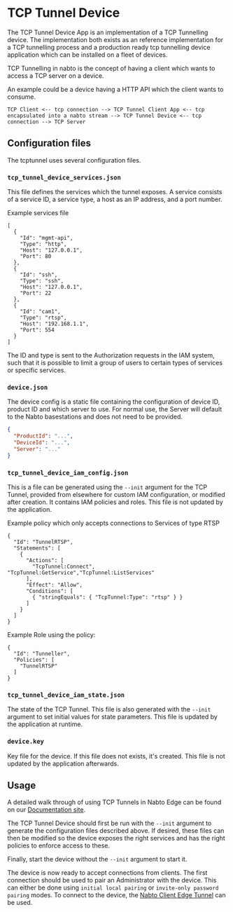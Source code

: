# TCP Tunnel Device

The TCP Tunnel Device App is an implementation of a TCP Tunnelling
device. The implementation both exists as an reference implementation
for a TCP tunnelling process and a production ready tcp tunnelling
device application which can be installed on a fleet of devices.

TCP Tunnelling in nabto is the concept of having a client which wants
to access a TCP server on a device.

An example could be a device having a HTTP API which the client wants
to consume.

```
TCP Client <-- tcp connection --> TCP Tunnel Client App <-- tcp encapsulated into a nabto stream --> TCP Tunnel Device <-- tcp connection --> TCP Server
```

## Configuration files

The tcptunnel uses several configuration files.

### `tcp_tunnel_device_services.json`

This file defines the services which the tunnel exposes.  A service
consists of a service ID, a service type, a host as an IP address, and a
port number.

Example services file
```
[
  {
    "Id": "mgmt-api",
    "Type": "http",
    "Host": "127.0.0.1",
    "Port": 80
  },
  {
    "Id": "ssh",
    "Type": "ssh",
    "Host": "127.0.0.1",
    "Port": 22
  },
  {
    "Id": "cam1",
    "Type": "rtsp",
    "Host": "192.168.1.1",
    "Port": 554
  }
]
```

The ID and type is sent to the Authorization requests in the IAM
system, such that it is possible to limit a group of users to certain
types of services or specific services.

### `device.json`

The device config is a static file containing the configuration of
device ID, product ID and which server to use. For normal use, the Server will
default to the Nabto basestations and does not need to be provided.

```json
{
  "ProductId": "...",
  "DeviceId": "...",
  "Server": "..."
}
```

### `tcp_tunnel_device_iam_config.json`

This is a file can be generated using the `--init` argument for the
TCP Tunnel, provided from elsewhere for custom IAM configuration, or
modified after creation. It contains IAM policies and roles. This file
is not updated by the application.

Example policy which only accepts connections to Services of type RTSP

```
{
  "Id": "TunnelRTSP",
  "Statements": [
    {
      "Actions": [
        "TcpTunnel:Connect", "TcpTunnel:GetService","TcpTunnel:ListServices"
      ],
      "Effect": "Allow",
      "Conditions": [
        { "stringEquals": { "TcpTunnel:Type": "rtsp" } }
      ]
    }
  ]
}
```

Example Role using the policy:

```
{
  "Id": "Tunneller",
  "Policies": [
    "TunnelRTSP"
  ]
}
```


### `tcp_tunnel_device_iam_state.json`

The state of the TCP Tunnel. This file is also generated with the
`--init` argument to set initial values for state parameters. This
file is updated by the application at runtime.

### `device.key`

Key file for the device. If this file does not exists, it's
created. This file is not updated by the application afterwards.

## Usage

A detailed walk through of using TCP Tunnels in Nabto Edge can be
found on
our
[Documentation site](http://docs.dev.nabto.com/developer/guides/get-started/tunnels/intro.html).

The TCP Tunnel Device should first be run with the `--init` argument
to generate the configuration files described above. If desired, these
files can then be modified so the device exposes the right services
and has the right policies to enforce access to these.

Finally, start the device without the `--init` argument to start it.

The device is now ready to accept connections from clients. The first
connection should be used to pair an Administrator with the
device. This can either be done using `initial local pairing` or
`invite-only password pairing` modes. To connect to the device,
the
[Nabto Client Edge Tunnel](https://github.com/nabto/nabto-client-edge-tunnel) can
be used.
